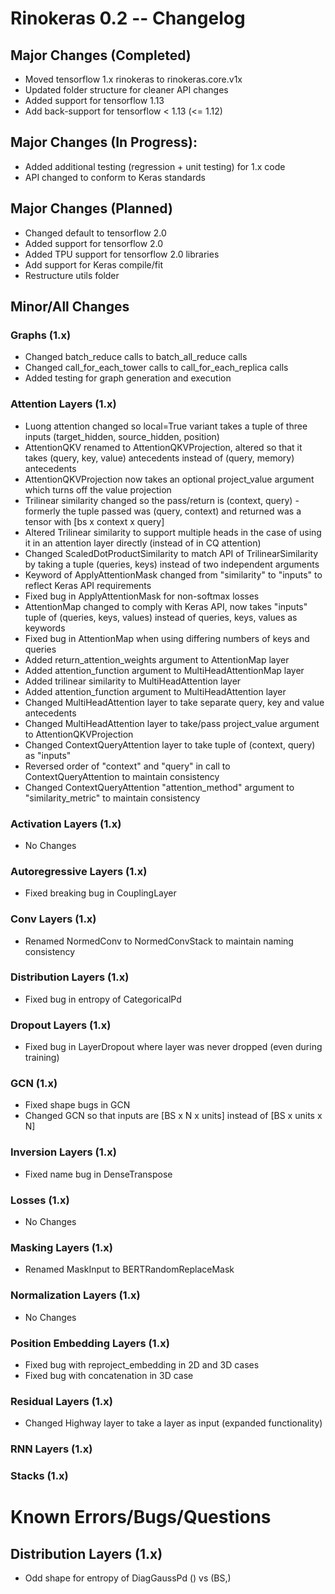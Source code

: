 # Rinokeras 0.2 -- Changelog

## Major Changes (Completed)
- Moved tensorflow 1.x rinokeras to rinokeras.core.v1x
- Updated folder structure for cleaner API changes
- Added support for tensorflow 1.13
- Add back-support for tensorflow < 1.13 (<= 1.12)

## Major Changes (In Progress):
- Added additional testing (regression + unit testing) for 1.x code
- API changed to conform to Keras standards

## Major Changes (Planned)
- Changed default to tensorflow 2.0
- Added support for tensorflow 2.0
- Added TPU support for tensorflow 2.0 libraries
- Add support for Keras compile/fit
- Restructure utils folder

## Minor/All Changes

### Graphs (1.x)
- Changed batch_reduce calls to batch_all_reduce calls
- Changed call_for_each_tower calls to call_for_each_replica calls
- Added testing for graph generation and execution

### Attention Layers (1.x)
- Luong attention changed so local=True variant takes a tuple of three inputs (target_hidden, source_hidden, position)
- AttentionQKV renamed to AttentionQKVProjection, altered so that it takes (query, key, value) antecedents instead of (query, memory) antecedents
- AttentionQKVProjection now takes an optional project_value argument which turns off the value projection
- Trilinear similarity changed so the pass/return is (context, query) - formerly the tuple passed was (query, context) and returned was a tensor with [bs x context x query]
- Altered Trilinear similarity to support multiple heads in the case of using it in an attention layer directly (instead of in CQ attention)
- Changed ScaledDotProductSimilarity to match API of TrilinearSimilarity by taking a tuple (queries, keys) instead of two independent arguments
- Keyword of ApplyAttentionMask changed from "similarity" to "inputs" to reflect Keras API requirements
- Fixed bug in ApplyAttentionMask for non-softmax losses
- AttentionMap changed to comply with Keras API, now takes "inputs" tuple of (queries, keys, values) instead of queries, keys, values as keywords
- Fixed bug in AttentionMap when using differing numbers of keys and queries
- Added return_attention_weights argument to AttentionMap layer
- Added attention_function argument to MultiHeadAttentionMap layer
- Added trilinear similarity to MultiHeadAttention layer
- Added attention_function argument to MultiHeadAttention layer
- Changed MultiHeadAttention layer to take separate query, key and value antecedents
- Changed MultiHeadAttention layer to take/pass project_value argument to AttentionQKVProjection
- Changed ContextQueryAttention layer to take tuple of (context, query) as "inputs"
- Reversed order of "context" and "query" in call to ContextQueryAttention to maintain consistency
- Changed ContextQueryAttention "attention_method" argument to "similarity_metric" to maintain consistency

### Activation Layers (1.x)
- No Changes

### Autoregressive Layers (1.x)
- Fixed breaking bug in CouplingLayer

### Conv Layers (1.x)
- Renamed NormedConv to NormedConvStack to maintain naming consistency

### Distribution Layers (1.x)
- Fixed bug in entropy of CategoricalPd

### Dropout Layers (1.x)
- Fixed bug in LayerDropout where layer was never dropped (even during training)

### GCN (1.x)
- Fixed shape bugs in GCN
- Changed GCN so that inputs are [BS x N x units] instead of [BS x units x N]

### Inversion Layers (1.x)
- Fixed name bug in DenseTranspose

### Losses (1.x)
- No Changes

### Masking Layers (1.x)
- Renamed MaskInput to BERTRandomReplaceMask

### Normalization Layers (1.x)
- No Changes

### Position Embedding Layers (1.x)
- Fixed bug with reproject_embedding in 2D and 3D cases
- Fixed bug with concatenation in 3D case

### Residual Layers (1.x)
- Changed Highway layer to take a layer as input (expanded functionality)

### RNN Layers (1.x)


### Stacks (1.x)


# Known Errors/Bugs/Questions

## Distribution Layers (1.x)
- Odd shape for entropy of DiagGaussPd () vs (BS,)


